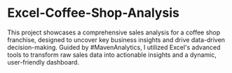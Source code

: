 # Excel-Coffee-Shop-Analysis
This project showcases a comprehensive sales analysis for a coffee shop franchise, designed to uncover key business insights and drive data-driven decision-making. Guided by #MavenAnalytics, I utilized Excel's advanced tools to transform raw sales data into actionable insights and a dynamic, user-friendly dashboard.
